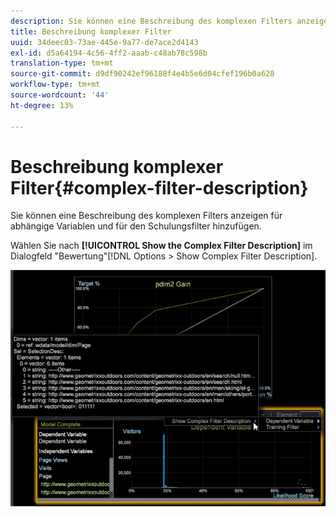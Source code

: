```yaml
---
description: Sie können eine Beschreibung des komplexen Filters anzeigen für abhängige Variablen und für den Schulungsfilter hinzufügen.
title: Beschreibung komplexer Filter
uuid: 34deec03-73ae-445e-9a77-de7ace2d4143
exl-id: d5a64194-4c56-4ff2-aaab-c48ab78c598b
translation-type: tm+mt
source-git-commit: d9df90242ef96188f4e4b5e6d04cfef196b0a628
workflow-type: tm+mt
source-wordcount: '44'
ht-degree: 13%

---
```


# Beschreibung komplexer Filter{#complex-filter-description}

Sie können eine Beschreibung des komplexen Filters anzeigen für abhängige Variablen und für den Schulungsfilter hinzufügen.

Wählen Sie nach **[!UICONTROL Show the Complex Filter Description]** im Dialogfeld &quot;Bewertung&quot;[!DNL Options > Show Complex Filter Description].

![](assets/propensity_Show_complex.png)
